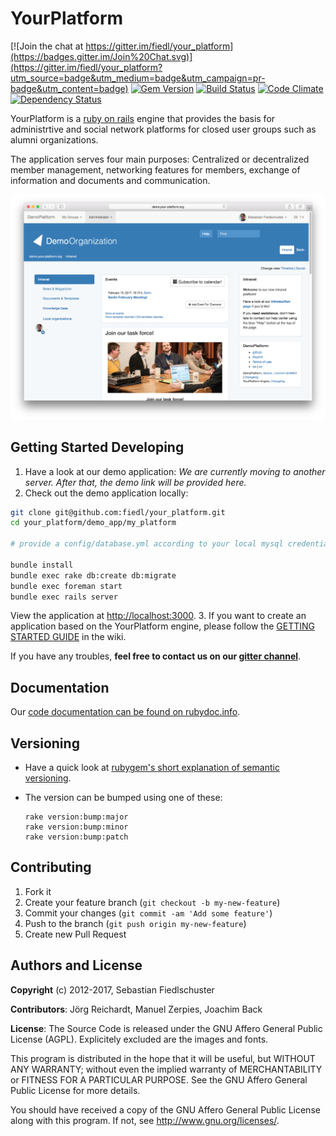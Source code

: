 # YourPlatform

[![Join the chat at https://gitter.im/fiedl/your_platform](https://badges.gitter.im/Join%20Chat.svg)](https://gitter.im/fiedl/your_platform?utm_source=badge&utm_medium=badge&utm_campaign=pr-badge&utm_content=badge)
[![Gem Version](https://badge.fury.io/rb/your_platform.svg)](http://badge.fury.io/rb/your_platform)
[![Build Status](https://travis-ci.org/fiedl/your_platform.svg?branch=master)](https://travis-ci.org/fiedl/your_platform)
[![Code Climate](https://codeclimate.com/github/fiedl/your_platform/badges/gpa.svg)](https://codeclimate.com/github/fiedl/your_platform)
[![Dependency Status](https://gemnasium.com/fiedl/your_platform.svg)](https://gemnasium.com/fiedl/your_platform)

YourPlatform is a [ruby on rails](http://rubyonrails.org) engine that provides the basis for administrtive and social network platforms for closed user groups such as alumni organizations.

The application serves four main purposes: Centralized or decentralized member management, networking features for members, exchange of information and documents and communication.

![screenshot](screenshots/2017-01-30_17.48.45_root-index.png)

## Getting Started Developing

1. Have a look at our demo application: *We are currently moving to another server. After that, the demo link will be provided here.*
2. Check out the demo application locally:

  ```bash
  git clone git@github.com:fiedl/your_platform.git
  cd your_platform/demo_app/my_platform

  # provide a config/database.yml according to your local mysql credentials

  bundle install
  bundle exec rake db:create db:migrate
  bundle exec foreman start
  bundle exec rails server
  ```

  View the application at [http://localhost:3000](http://localhost:3000).
3. If you want to create an application based on the YourPlatform engine, please follow the [GETTING STARTED GUIDE](https://github.com/fiedl/your_platform/wiki/GettingStarted) in the wiki.

If you have any troubles, **feel free to contact us on our [gitter channel](https://gitter.im/fiedl/your_platform)**.

## Documentation

Our [code documentation can be found on rubydoc.info](http://www.rubydoc.info/github/fiedl/your_platform).

## Versioning

* Have a quick look at [rubygem's short explanation of semantic versioning](http://guides.rubygems.org/patterns/#semantic-versioning).
* The version can be bumped using one of these:

  ```
  rake version:bump:major
  rake version:bump:minor
  rake version:bump:patch
  ```

## Contributing

1. Fork it
2. Create your feature branch (`git checkout -b my-new-feature`)
3. Commit your changes (`git commit -am 'Add some feature'`)
4. Push to the branch (`git push origin my-new-feature`)
5. Create new Pull Request


## Authors and License

**Copyright** (c) 2012-2017, Sebastian Fiedlschuster

**Contributors**: Jörg Reichardt, Manuel Zerpies, Joachim Back

**License**: The Source Code is released under the GNU Affero General Public License (AGPL). Explicitely excluded are the images and fonts.

This program is distributed in the hope that it will be useful, but WITHOUT ANY WARRANTY; without even the implied warranty of MERCHANTABILITY or FITNESS FOR A PARTICULAR PURPOSE. See the GNU Affero General Public License for more details.

You should have received a copy of the GNU Affero General Public License along with this program. If not, see http://www.gnu.org/licenses/.
